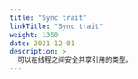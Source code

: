 ```yaml
---
title: "Sync trait"
linkTitle: "Sync trait"
weight: 1350
date: 2021-12-01
description: >
  可以在线程之间安全共享引用的类型。
---
```


